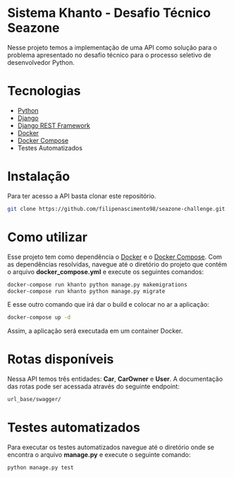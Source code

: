# Sistema Khanto - Desafio Técnico Seazone

Nesse projeto temos a implementação de uma API como solução para o problema apresentado no desafio técnico para o processo seletivo de desenvolvedor Python.

# Tecnologias 
- [Python](https://www.python.org/)
- [Django](https://www.djangoproject.com/)
- [Django REST Framework](https://www.django-rest-framework.org/)
- [Docker](https://www.docker.com/)
- [Docker Compose](https://docs.docker.com/compose/)
- Testes Automatizados

# Instalação
Para ter acesso a API basta clonar este repositório.
```bash
git clone https://github.com/filipenascimento98/seazone-challenge.git
```

# Como utilizar
Esse projeto tem como dependência o [Docker](https://www.docker.com/) e o [Docker Compose](https://docs.docker.com/compose/). Com as dependências resolvidas, navegue até o diretório do projeto que contém o arquivo __docker_compose.yml__ e execute os seguintes comandos: 

```bash
docker-compose run khanto python manage.py makemigrations
docker-compose run khanto python manage.py migrate
```
E esse outro comando que irá dar o build e colocar no ar a aplicação:
```bash
docker-compose up -d
```

Assim, a aplicação será executada em um container Docker.

# Rotas disponíveis
Nessa API temos três entidades: __Car__, __CarOwner__ e __User__. A documentação das rotas pode ser acessada através do seguinte endpoint:

```bash
url_base/swagger/
```

# Testes automatizados

Para executar os testes automatizados navegue até o diretório onde se encontra o arquivo __manage.py__ e execute o seguinte comando:

```bash
python manage.py test
```